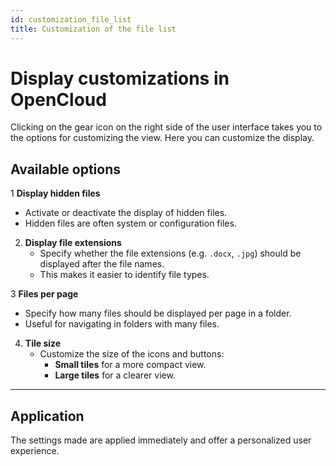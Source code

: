 ```yaml
---
id: customization_file_list
title: Customization of the file list
---
```


# Display customizations in OpenCloud

Clicking on the gear icon on the right side of the user interface takes you to the options for customizing the view. Here you can customize the display.

## Available options

1 **Display hidden files**  
   - Activate or deactivate the display of hidden files.  
   - Hidden files are often system or configuration files.

2. **Display file extensions**  
   - Specify whether the file extensions (e.g. `.docx`, `.jpg`) should be displayed after the file names.  
   - This makes it easier to identify file types.

3 **Files per page**  
   - Specify how many files should be displayed per page in a folder.  
   - Useful for navigating in folders with many files.

4. **Tile size**  
   - Customize the size of the icons and buttons:  
     - **Small tiles** for a more compact view.  
     - **Large tiles** for a clearer view.

---

## Application

The settings made are applied immediately and offer a personalized user experience.